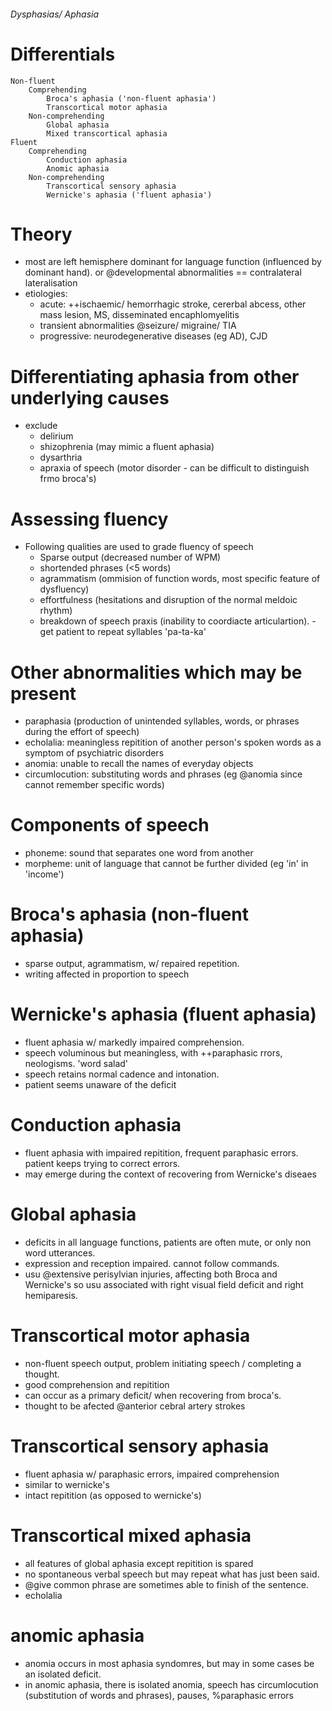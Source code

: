 ###### Dysphasias/ Aphasia

# Differentials
    Non-fluent
        Comprehending
            Broca's aphasia ('non-fluent aphasia')
            Transcortical motor aphasia
        Non-comprehending   
            Global aphasia
            Mixed transcortical aphasia
    Fluent
        Comprehending
            Conduction aphasia
            Anomic aphasia
        Non-comprehending
            Transcortical sensory aphasia
            Wernicke's aphasia ('fluent aphasia')

# Theory
- most are left hemisphere dominant for language function (influenced by dominant hand). or @developmental abnormalities == contralateral lateralisation
- etiologies: 
    + acute: ++ischaemic/ hemorrhagic stroke, cererbal abcess, other mass lesion, MS, disseminated encaphlomyelitis
    + transient abnormalities @seizure/ migraine/ TIA
    + progressive: neurodegenerative diseases (eg AD), CJD

# Differentiating aphasia from other underlying causes
- exclude
    + delirium
    + shizophrenia (may mimic a fluent aphasia)
    + dysarthria
    + apraxia of speech (motor disorder - can be difficult to distinguish frmo broca's)

# Assessing fluency
- Following qualities are used to grade fluency of speech
    + Sparse output (decreased number of WPM)
    + shortended phrases (<5 words)
    + agrammatism (ommision of function words, most specific feature of dysfluency)
    + effortfulness (hesitations and disruption of the normal meldoic rhythm)
    + breakdown of speech praxis (inability to coordiacte articulartion). - get patient to repeat syllables 'pa-ta-ka'

# Other abnormalities which may be present
- paraphasia (production of unintended syllables, words, or phrases during the effort of speech)
- echolalia: meaningless repitition of another person's spoken words as a symptom of psychiatric disorders
- anomia: unable to recall the names of everyday objects
- circumlocution: substituting words and phrases (eg @anomia since cannot remember specific words)


# Components of speech
- phoneme: sound that separates one word from another
- morpheme: unit of language that cannot be further divided (eg 'in' in 'income')


# Broca's aphasia (non-fluent aphasia)
- sparse output, agrammatism, w/ repaired repetition.
- writing affected in proportion to speech

# Wernicke's aphasia (fluent aphasia)
- fluent aphasia w/ markedly impaired comprehension. 
- speech voluminous but meaningless, with ++paraphasic rrors, neologisms. 'word salad'
- speech retains normal cadence and intonation. 
- patient seems unaware of the deficit

# Conduction aphasia
- fluent aphasia with impaired repitition, frequent paraphasic errors. patient keeps trying to correct errors.
- may emerge during the context of recovering from Wernicke's diseaes

# Global aphasia
- deficits in all language functions, patients are often mute, or only non word utterances. 
- expression and reception impaired. cannot follow commands. 
- usu @extensive perisylvian injuries, affecting both Broca and Wernicke's so usu associated with right visual field deficit and right hemiparesis.

# Transcortical motor aphasia
- non-fluent speech output, problem initiating speech / completing a thought. 
- good comprehension and repitition
- can occur as a primary deficit/ when recovering from broca's. 
- thought to be afected @anterior cebral artery strokes

# Transcortical sensory aphasia
- fluent aphasia w/ paraphasic errors, impaired comprehension
- similar to wernicke's
- intact repitition (as opposed to wernicke's)

# Transcortical mixed aphasia
- all features of global aphasia except repitition is spared
- no spontaneous verbal speech but may repeat what has just been said. 
- @give common phrase are sometimes able to finish of the sentence. 
- echolalia

# anomic aphasia
- anomia occurs in most aphasia syndomres, but may in some cases be an isolated deficit. 
- in anomic aphasia, there is isolated anomia, speech has circumlocution (substitution of words and phrases), pauses, %paraphasic errors

